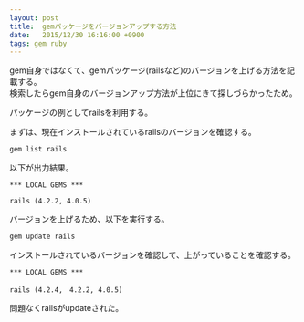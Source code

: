 ```yaml
---
layout: post
title:  gemパッケージをバージョンアップする方法
date:   2015/12/30 16:16:00 +0900
tags: gem ruby
---
```


gem自身ではなくて、gemパッケージ(railsなど)のバージョンを上げる方法を記載する。  
検索したらgem自身のバージョンアップ方法が上位にきて探しづらかったため。

パッケージの例としてrailsを利用する。

まずは、現在インストールされているrailsのバージョンを確認する。

```bash
gem list rails
```

以下が出力結果。

```
*** LOCAL GEMS ***

rails (4.2.2, 4.0.5)
```

バージョンを上げるため、以下を実行する。

```bash
gem update rails
```

インストールされているバージョンを確認して、上がっていることを確認する。

```
*** LOCAL GEMS ***

rails (4.2.4,　4.2.2, 4.0.5)
```

問題なくrailsがupdateされた。
